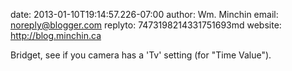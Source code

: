 date: 2013-01-10T19:14:57.226-07:00
author: Wm. Minchin
email: noreply@blogger.com
replyto: 7473198214331751693md
website: http://blog.minchin.ca 

Bridget, see if you camera has a &#39;Tv&#39; setting (for &quot;Time Value&quot;).
